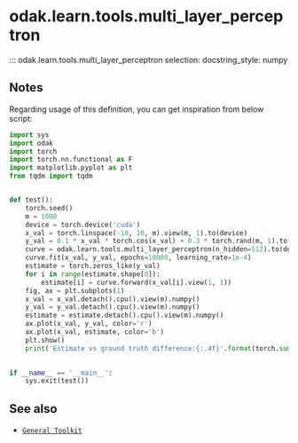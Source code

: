 # odak.learn.tools.multi_layer_perceptron

::: odak.learn.tools.multi_layer_perceptron
    selection:
        docstring_style: numpy

## Notes

Regarding usage of this definition, you can get inspiration from below script:
``` python
import sys
import odak
import torch
import torch.nn.functional as F
import matplotlib.pyplot as plt
from tqdm import tqdm


def test():
    torch.seed()
    m = 1000
    device = torch.device('cuda')
    x_val = torch.linspace(-10, 10, m).view(m, 1).to(device)
    y_val = 0.1 * x_val * torch.cos(x_val) + 0.3 * torch.rand(m, 1).to(device)
    curve = odak.learn.tools.multi_layer_perceptron(n_hidden=512).to(device)
    curve.fit(x_val, y_val, epochs=10000, learning_rate=1e-4)
    estimate = torch.zeros_like(y_val)
    for i in range(estimate.shape[0]):
        estimate[i] = curve.forward(x_val[i].view(1, 1))
    fig, ax = plt.subplots(1)
    x_val = x_val.detach().cpu().view(m).numpy()
    y_val = y_val.detach().cpu().view(m).numpy()
    estimate = estimate.detach().cpu().view(m).numpy()
    ax.plot(x_val, y_val, color='r')
    ax.plot(x_val, estimate, color='b')
    plt.show()
    print('Estimate vs ground truth difference:{:.4f}'.format(torch.sum(torch.abs(y_val - estimate))))
    

if __name__ == '__main__':
    sys.exit(test())
```


## See also

* [`General Toolkit`](../../../toolkit.md)

